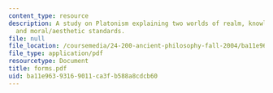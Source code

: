 ```yaml
---
content_type: resource
description: A study on Platonism explaining two worlds of realm, knowledge, meaning,
  and moral/aesthetic standards.
file: null
file_location: /coursemedia/24-200-ancient-philosophy-fall-2004/ba11e96393169011ca3fb588a8cdcb60_forms.pdf
file_type: application/pdf
resourcetype: Document
title: forms.pdf
uid: ba11e963-9316-9011-ca3f-b588a8cdcb60
---
```

